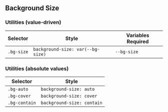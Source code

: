 ## Background Size

### Utilities (value-driven)

| Selector   | Style                             | Variables Required |
| ---------- | --------------------------------- | ------------------ |
| `.bg-size` | `background-size: var(--bg-size)` | `--bg-size`        |

### Utilities (absolute values)

| Selector      | Style                      |
| ------------- | -------------------------- |
| `.bg-auto`    | `background-size: auto`    |
| `.bg-cover`   | `background-size: cover`   |
| `.bg-contain` | `background-size: contain` |
